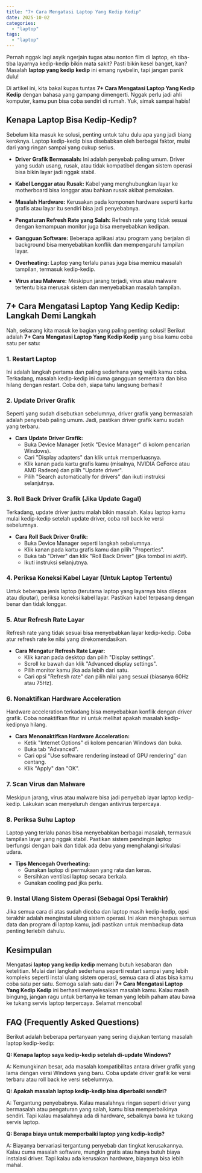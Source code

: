 ```yaml
---
title: "7+ Cara Mengatasi Laptop Yang Kedip Kedip"
date: 2025-10-02
categories: 
  - "laptop"
tags: 
  - "laptop"
---
```


Pernah nggak lagi asyik ngerjain tugas atau nonton film di laptop, eh tiba-tiba layarnya kedip-kedip bikin mata sakit? Pasti bikin kesel banget, kan? Masalah **laptop yang kedip kedip** ini emang nyebelin, tapi jangan panik dulu!

Di artikel ini, kita bakal kupas tuntas **7+ Cara Mengatasi Laptop Yang Kedip Kedip** dengan bahasa yang gampang dimengerti. Nggak perlu jadi ahli komputer, kamu pun bisa coba sendiri di rumah. Yuk, simak sampai habis!

## Kenapa Laptop Bisa Kedip-Kedip?

Sebelum kita masuk ke solusi, penting untuk tahu dulu apa yang jadi biang keroknya. Laptop kedip-kedip bisa disebabkan oleh berbagai faktor, mulai dari yang ringan sampai yang cukup serius.

- **Driver Grafik Bermasalah:** Ini adalah penyebab paling umum. Driver yang sudah usang, rusak, atau tidak kompatibel dengan sistem operasi bisa bikin layar jadi nggak stabil.
    
- **Kabel Longgar atau Rusak:** Kabel yang menghubungkan layar ke motherboard bisa longgar atau bahkan rusak akibat pemakaian.
    
- **Masalah Hardware:** Kerusakan pada komponen hardware seperti kartu grafis atau layar itu sendiri bisa jadi penyebabnya.
    
- **Pengaturan Refresh Rate yang Salah:** Refresh rate yang tidak sesuai dengan kemampuan monitor juga bisa menyebabkan kedipan.
    
- **Gangguan Software:** Beberapa aplikasi atau program yang berjalan di background bisa menyebabkan konflik dan mempengaruhi tampilan layar.
    
- **Overheating:** Laptop yang terlalu panas juga bisa memicu masalah tampilan, termasuk kedip-kedip.
    
- **Virus atau Malware:** Meskipun jarang terjadi, virus atau malware tertentu bisa merusak sistem dan menyebabkan masalah tampilan.
    

## 7+ Cara Mengatasi Laptop Yang Kedip Kedip: Langkah Demi Langkah

Nah, sekarang kita masuk ke bagian yang paling penting: solusi! Berikut adalah **7+ Cara Mengatasi Laptop Yang Kedip Kedip** yang bisa kamu coba satu per satu:

### 1\. Restart Laptop

Ini adalah langkah pertama dan paling sederhana yang wajib kamu coba. Terkadang, masalah kedip-kedip ini cuma gangguan sementara dan bisa hilang dengan restart. Coba deh, siapa tahu langsung berhasil!

### 2\. Update Driver Grafik

Seperti yang sudah disebutkan sebelumnya, driver grafik yang bermasalah adalah penyebab paling umum. Jadi, pastikan driver grafik kamu sudah yang terbaru.

- **Cara Update Driver Grafik:**
    - Buka Device Manager (ketik "Device Manager" di kolom pencarian Windows).
    - Cari "Display adapters" dan klik untuk memperluasnya.
    - Klik kanan pada kartu grafis kamu (misalnya, NVIDIA GeForce atau AMD Radeon) dan pilih "Update driver".
    - Pilih "Search automatically for drivers" dan ikuti instruksi selanjutnya.

### 3\. Roll Back Driver Grafik (Jika Update Gagal)

Terkadang, update driver justru malah bikin masalah. Kalau laptop kamu mulai kedip-kedip setelah update driver, coba roll back ke versi sebelumnya.

- **Cara Roll Back Driver Grafik:**
    - Buka Device Manager seperti langkah sebelumnya.
    - Klik kanan pada kartu grafis kamu dan pilih "Properties".
    - Buka tab "Driver" dan klik "Roll Back Driver" (jika tombol ini aktif).
    - Ikuti instruksi selanjutnya.

### 4\. Periksa Koneksi Kabel Layar (Untuk Laptop Tertentu)

Untuk beberapa jenis laptop (terutama laptop yang layarnya bisa dilepas atau diputar), periksa koneksi kabel layar. Pastikan kabel terpasang dengan benar dan tidak longgar.

### 5\. Atur Refresh Rate Layar

Refresh rate yang tidak sesuai bisa menyebabkan layar kedip-kedip. Coba atur refresh rate ke nilai yang direkomendasikan.

- **Cara Mengatur Refresh Rate Layar:**
    - Klik kanan pada desktop dan pilih "Display settings".
    - Scroll ke bawah dan klik "Advanced display settings".
    - Pilih monitor kamu jika ada lebih dari satu.
    - Cari opsi "Refresh rate" dan pilih nilai yang sesuai (biasanya 60Hz atau 75Hz).

### 6\. Nonaktifkan Hardware Acceleration

Hardware acceleration terkadang bisa menyebabkan konflik dengan driver grafik. Coba nonaktifkan fitur ini untuk melihat apakah masalah kedip-kedipnya hilang.

- **Cara Menonaktifkan Hardware Acceleration:**
    - Ketik "Internet Options" di kolom pencarian Windows dan buka.
    - Buka tab "Advanced".
    - Cari opsi "Use software rendering instead of GPU rendering" dan centang.
    - Klik "Apply" dan "OK".

### 7\. Scan Virus dan Malware

Meskipun jarang, virus atau malware bisa jadi penyebab layar laptop kedip-kedip. Lakukan scan menyeluruh dengan antivirus terpercaya.

### 8\. Periksa Suhu Laptop

Laptop yang terlalu panas bisa menyebabkan berbagai masalah, termasuk tampilan layar yang nggak stabil. Pastikan sistem pendingin laptop berfungsi dengan baik dan tidak ada debu yang menghalangi sirkulasi udara.

- **Tips Mencegah Overheating:**
    - Gunakan laptop di permukaan yang rata dan keras.
    - Bersihkan ventilasi laptop secara berkala.
    - Gunakan cooling pad jika perlu.

### 9\. Instal Ulang Sistem Operasi (Sebagai Opsi Terakhir)

Jika semua cara di atas sudah dicoba dan laptop masih kedip-kedip, opsi terakhir adalah menginstal ulang sistem operasi. Ini akan menghapus semua data dan program di laptop kamu, jadi pastikan untuk membackup data penting terlebih dahulu.

## Kesimpulan

Mengatasi **laptop yang kedip kedip** memang butuh kesabaran dan ketelitian. Mulai dari langkah sederhana seperti restart sampai yang lebih kompleks seperti instal ulang sistem operasi, semua cara di atas bisa kamu coba satu per satu. Semoga salah satu dari **7+ Cara Mengatasi Laptop Yang Kedip Kedip** ini berhasil menyelesaikan masalah kamu. Kalau masih bingung, jangan ragu untuk bertanya ke teman yang lebih paham atau bawa ke tukang servis laptop terpercaya. Selamat mencoba!

## FAQ (Frequently Asked Questions)

Berikut adalah beberapa pertanyaan yang sering diajukan tentang masalah laptop kedip-kedip:

**Q: Kenapa laptop saya kedip-kedip setelah di-update Windows?**

A: Kemungkinan besar, ada masalah kompatibilitas antara driver grafik yang lama dengan versi Windows yang baru. Coba update driver grafik ke versi terbaru atau roll back ke versi sebelumnya.

**Q: Apakah masalah laptop kedip-kedip bisa diperbaiki sendiri?**

A: Tergantung penyebabnya. Kalau masalahnya ringan seperti driver yang bermasalah atau pengaturan yang salah, kamu bisa memperbaikinya sendiri. Tapi kalau masalahnya ada di hardware, sebaiknya bawa ke tukang servis laptop.

**Q: Berapa biaya untuk memperbaiki laptop yang kedip-kedip?**

A: Biayanya bervariasi tergantung penyebab dan tingkat kerusakannya. Kalau cuma masalah software, mungkin gratis atau hanya butuh biaya instalasi driver. Tapi kalau ada kerusakan hardware, biayanya bisa lebih mahal.

